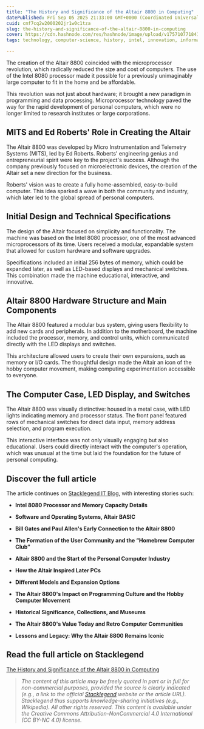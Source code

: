 ```yaml
---
title: "The History and Significance of the Altair 8800 in Computing"
datePublished: Fri Sep 05 2025 21:33:00 GMT+0000 (Coordinated Universal Time)
cuid: cmf7cq2w2000202jr1w0c1tza
slug: the-history-and-significance-of-the-altair-8800-in-computing
cover: https://cdn.hashnode.com/res/hashnode/image/upload/v1757107718413/8415daf5-92ab-4a71-a763-054510620801.jpeg
tags: technology, computer-science, history, intel, innovation, information-technology

---
```


The creation of the Altair 8800 coincided with the microprocessor revolution, which radically reduced the size and cost of computers. The use of the Intel 8080 processor made it possible for a previously unimaginably large computer to fit in the home and be affordable.

This revolution was not just about hardware; it brought a new paradigm in programming and data processing. Microprocessor technology paved the way for the rapid development of personal computers, which were no longer limited to research institutes or large corporations.

## **MITS and Ed Roberts' Role in Creating the Altair**

The Altair 8800 was developed by Micro Instrumentation and Telemetry Systems (MITS), led by Ed Roberts. Roberts' engineering genius and entrepreneurial spirit were key to the project's success. Although the company previously focused on microelectronic devices, the creation of the Altair set a new direction for the business.

Roberts' vision was to create a fully home-assembled, easy-to-build computer. This idea sparked a wave in both the community and industry, which later led to the global spread of personal computers.

## **Initial Design and Technical Specifications**

The design of the Altair focused on simplicity and functionality. The machine was based on the Intel 8080 processor, one of the most advanced microprocessors of its time. Users received a modular, expandable system that allowed for custom hardware and software upgrades.

Specifications included an initial 256 bytes of memory, which could be expanded later, as well as LED-based displays and mechanical switches. This combination made the machine educational, interactive, and innovative.

## **Altair 8800 Hardware Structure and Main Components**

The Altair 8800 featured a modular bus system, giving users flexibility to add new cards and peripherals. In addition to the motherboard, the machine included the processor, memory, and control units, which communicated directly with the LED displays and switches.

This architecture allowed users to create their own expansions, such as memory or I/O cards. The thoughtful design made the Altair an icon of the hobby computer movement, making computing experimentation accessible to everyone.

## **The Computer Case, LED Display, and Switches**

The Altair 8800 was visually distinctive: housed in a metal case, with LED lights indicating memory and processor status. The front panel featured rows of mechanical switches for direct data input, memory address selection, and program execution.

This interactive interface was not only visually engaging but also educational. Users could directly interact with the computer's operation, which was unusual at the time but laid the foundation for the future of personal computing.

## **Discover the full article**

The article continues on [Stacklegend IT Blog](https://blog.stacklegend.com/en/altair-8800-history-and-significance-in-computing), with interesting stories such:

* **Intel 8080 Processor and Memory Capacity Details**
    
* **Software and Operating Systems, Altair BASIC**
    
* **Bill Gates and Paul Allen's Early Connection to the Altair 8800**
    
* **The Formation of the User Community and the “Homebrew Computer Club”**
    
* **Altair 8800 and the Start of the Personal Computer Industry**
    
* **How the Altair Inspired Later PCs**
    
* **Different Models and Expansion Options**
    
* **The Altair 8800's Impact on Programming Culture and the Hobby Computer Movement**
    
* **Historical Significance, Collections, and Museums**
    
* **The Altair 8800's Value Today and Retro Computer Communities**
    
* **Lessons and Legacy: Why the Altair 8800 Remains Iconic**
    

## **Read the full article on Stacklegend**

[The History and Significance of the Altair 8800 in Computing](https://blog.stacklegend.com/en/altair-8800-history-and-significance-in-computing)

> *The content of this article may be freely quoted in part or in full for non-commercial purposes, provided the source is clearly indicated (e.g., a link to the official* [*Stacklegend*](https://stacklegend.com/) *website or the article URL). Stacklegend thus supports knowledge-sharing initiatives (e.g., Wikipedia). All other rights reserved. This content is available under the Creative Commons Attribution-NonCommercial 4.0 International (CC BY-NC 4.0) license.*
